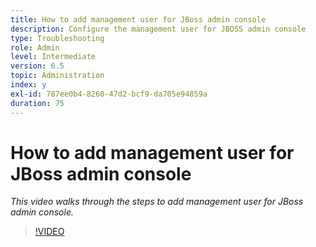 ```yaml
---
title: How to add management user for JBoss admin console
description: Configure the management user for JBOSS admin console
type: Troubleshooting
role: Admin
level: Intermediate
version: 6.5
topic: Administration
index: y
exl-id: 787ee0b4-8260-47d2-bcf9-da705e94859a
duration: 75
---
```

# How to add management user for JBoss admin console

*This video walks through the steps to add management user for JBoss admin console.*

>[!VIDEO](https://video.tv.adobe.com/v/335484?quality=12&learn=on)
